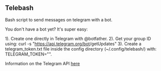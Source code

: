 ## Telebash

Bash script to send messages on telegram with a bot.

You don't have a bot yet? It's super easy:

1). Create one directly in Telegram with @botfather.
2). Get your group ID using: curl -s "https://api.telegram.org/bot<bot key>/getUpdates"
3). Create a telegram_token.txt file inside the config directory (~/.config/telebash/) with: TELEGRAM_TOKEN="<your token>".

Information on the Telegram API [here](https://core.telegram.org/bots/api)
